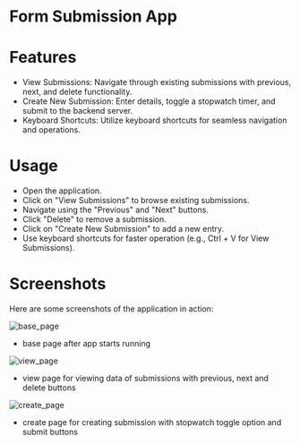 # Form Submission App

# Features
- View Submissions: Navigate through existing submissions with previous, next, and delete functionality.
- Create New Submission: Enter details, toggle a stopwatch timer, and submit to the backend server.
- Keyboard Shortcuts: Utilize keyboard shortcuts for seamless navigation and operations.

# Usage
- Open the application.
- Click on "View Submissions" to browse existing submissions.
- Navigate using the "Previous" and "Next" buttons.
- Click "Delete" to remove a submission.
- Click on "Create New Submission" to add a new entry.
- Use keyboard shortcuts for faster operation (e.g., Ctrl + V for View Submissions).

# Screenshots
Here are some screenshots of the application in action:

![base_page](https://github.com/LaliteshBattula/SlidelyAI_FormApp/assets/127239215/d37b7e74-9f53-444d-a8cb-ca99775026d9)
- base page after app starts running

![view_page](https://github.com/LaliteshBattula/SlidelyAI_FormApp/assets/127239215/7e320c6d-9a08-49ea-b849-f8e784ea8970)
- view page for viewing data of submissions with previous, next and delete buttons

![create_page](https://github.com/LaliteshBattula/SlidelyAI_FormApp/assets/127239215/3bc94f31-7599-4b4e-a547-91f24d014bb5)
- create page for creating submission with stopwatch toggle option and submit buttons
